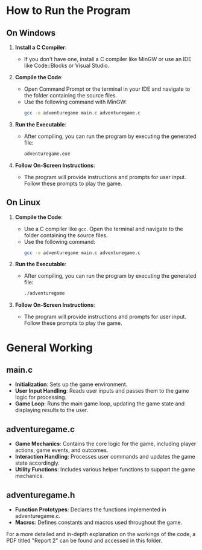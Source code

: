 # How to Run the Program

## On Windows

1. **Install a C Compiler**:
   - If you don't have one, install a C compiler like MinGW or use an IDE like Code::Blocks or Visual Studio.

2. **Compile the Code**:
   - Open Command Prompt or the terminal in your IDE and navigate to the folder containing the source files.
   - Use the following command with MinGW:
     ```sh
     gcc -o adventuregame main.c adventuregame.c
     ```

3. **Run the Executable**:
   - After compiling, you can run the program by executing the generated file:
     ```sh
     adventuregame.exe
     ```

4. **Follow On-Screen Instructions**:
   - The program will provide instructions and prompts for user input. Follow these prompts to play the game.

## On Linux

1. **Compile the Code**:
   - Use a C compiler like `gcc`. Open the terminal and navigate to the folder containing the source files.
   - Use the following command:
     ```sh
     gcc -o adventuregame main.c adventuregame.c
     ```

2. **Run the Executable**:
   - After compiling, you can run the program by executing the generated file:
     ```sh
     ./adventuregame
     ```

3. **Follow On-Screen Instructions**:
   - The program will provide instructions and prompts for user input. Follow these prompts to play the game.

# General Working

## main.c
- **Initialization**: Sets up the game environment.
- **User Input Handling**: Reads user inputs and passes them to the game logic for processing.
- **Game Loop**: Runs the main game loop, updating the game state and displaying results to the user.

## adventuregame.c
- **Game Mechanics**: Contains the core logic for the game, including player actions, game events, and outcomes.
- **Interaction Handling**: Processes user commands and updates the game state accordingly.
- **Utility Functions**: Includes various helper functions to support the game mechanics.

## adventuregame.h
- **Function Prototypes**: Declares the functions implemented in adventuregame.c.
- **Macros**: Defines constants and macros used throughout the game.

For a more detailed and in-depth explanation on the workings of the code, a PDF titled "Report 2" can be found and accessed in this folder.
